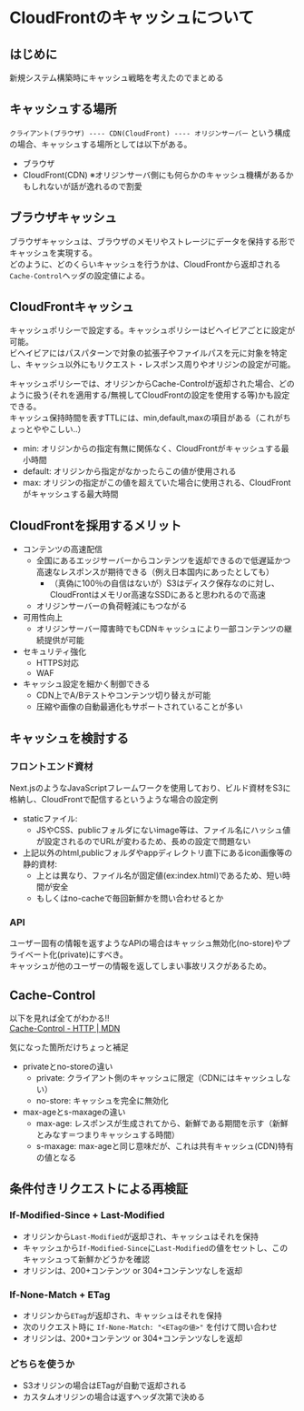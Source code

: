 # CloudFrontのキャッシュについて

## はじめに

新規システム構築時にキャッシュ戦略を考えたのでまとめる

## キャッシュする場所

`クライアント(ブラウザ) ---- CDN(CloudFront) ---- オリジンサーバー` という構成の場合、キャッシュする場所としては以下がある。

- ブラウザ
- CloudFront(CDN)
※オリジンサーバ側にも何らかのキャッシュ機構があるかもしれないが話が逸れるので割愛

## ブラウザキャッシュ

ブラウザキャッシュは、ブラウザのメモリやストレージにデータを保持する形でキャッシュを実現する。  
どのように、どのくらいキャッシュを行うかは、CloudFrontから返却される`Cache-Control`ヘッダの設定値による。

## CloudFrontキャッシュ

キャッシュポリシーで設定する。キャッシュポリシーはビヘイビアごとに設定が可能。  
ビヘイビアにはパスパターンで対象の拡張子やファイルパスを元に対象を特定し、キャッシュ以外にもリクエスト・レスポンス周りやオリジンの設定が可能。

キャッシュポリシーでは、オリジンからCache-Controlが返却された場合、どのように扱う(それを適用する/無視してCloudFrontの設定を使用する等)かも設定できる。  
キャッシュ保持時間を表すTTLには、min,default,maxの項目がある（これがちょっとややこしい..）

- min: オリジンからの指定有無に関係なく、CloudFrontがキャッシュする最小時間
- default: オリジンから指定がなかったらこの値が使用される
- max: オリジンの指定がこの値を超えていた場合に使用される、CloudFrontがキャッシュする最大時間

## CloudFrontを採用するメリット

- コンテンツの高速配信
  - 全国にあるエッジサーバーからコンテンツを返却できるので低遅延かつ高速なレスポンスが期待できる（例え日本国内にあったとしても）
    - （真偽に100％の自信はないが）S3はディスク保存なのに対し、CloudFrontはメモリor高速なSSDにあると思われるので高速  
  - オリジンサーバーの負荷軽減にもつながる
- 可用性向上
  - オリジンサーバー障害時でもCDNキャッシュにより一部コンテンツの継続提供が可能
- セキュリティ強化
  - HTTPS対応
  - WAF
- キャッシュ設定を細かく制御できる
  - CDN上でA/Bテストやコンテンツ切り替えが可能
  - 圧縮や画像の自動最適化もサポートされていることが多い

## キャッシュを検討する

### フロントエンド資材

Next.jsのようなJavaScriptフレームワークを使用しており、ビルド資材をS3に格納し、CloudFrontで配信するというような場合の設定例

- staticファイル: 
  - JSやCSS、publicフォルダにないimage等は、ファイル名にハッシュ値が設定されるのでURLが変わるため、長めの設定で問題ない
- 上記以外のhtml,publicフォルダやappディレクトリ直下にあるicon画像等の静的資材: 
  - 上とは異なり、ファイル名が固定値(ex:index.html)であるため、短い時間が安全
  - もしくはno-cacheで毎回新鮮かを問い合わせるとか

### API

ユーザー固有の情報を返すようなAPIの場合はキャッシュ無効化(no-store)やプライベート化(private)にすべき。  
キャッシュが他のユーザーの情報を返してしまい事故リスクがあるため。

## Cache-Control

以下を見れば全てがわかる!!  
[Cache-Control - HTTP | MDN](https://developer.mozilla.org/ja/docs/Web/HTTP/Reference/Headers/Cache-Control)

気になった箇所だけちょっと補足

- privateとno-storeの違い
  - private: クライアント側のキャッシュに限定（CDNにはキャッシュしない）
  - no-store: キャッシュを完全に無効化
- max-ageとs-maxageの違い
  - max-age: レスポンスが生成されてから、新鮮である期間を示す（新鮮とみなす＝つまりキャッシュする時間）
  - s-maxage: max-ageと同じ意味だが、これは共有キャッシュ(CDN)特有の値となる

## 条件付きリクエストによる再検証

### If-Modified-Since + Last-Modified

- オリジンから`Last-Modified`が返却され、キャッシュはそれを保持
- キャッシュから`If-Modified-Since`に`Last-Modified`の値をセットし、このキャッシュって新鮮かどうかを確認
- オリジンは、200+コンテンツ or 304+コンテンツなしを返却

### If-None-Match + ETag

- オリジンから`ETag`が返却され、キャッシュはそれを保持
- 次のリクエスト時に `If-None-Match: "<ETagの値>"` を付けて問い合わせ
- オリジンは、200+コンテンツ or 304+コンテンツなしを返却

### どちらを使うか

- S3オリジンの場合はETagが自動で返却される
- カスタムオリジンの場合は返すヘッダ次第で決める